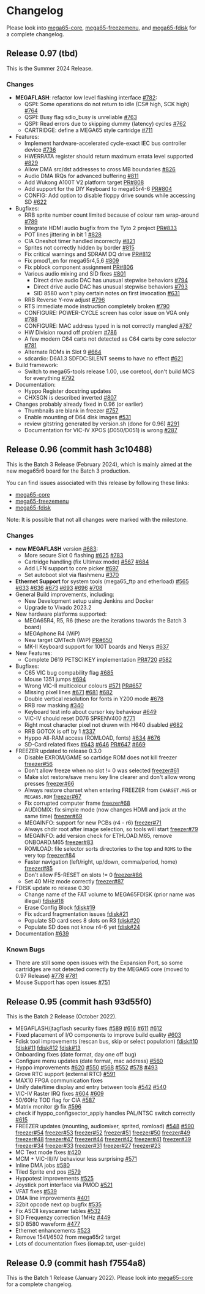 
# Changelog

Please look into [mega65-core](https://github.com/MEGA65/mega65-core/),
[mega65-freezemenu](https://github.com/MEGA65/mega65-freezemenu/), and
[mega65-fdisk](https://github.com/MEGA65/mega65-fdisk/)
for a complete changelog.

## Release 0.97 (tbd)

This is the Summer 2024 Release.

### Changes

- **MEGAFLASH**: refactor low level flashing interface
  [#782](https://github.com/MEGA65/mega65-core/issues/782):
  - QSPI: Some operations do not return to idle (CS# high, SCK high)
    [#764](https://github.com/MEGA65/mega65-core/issues/764)
  - QSPI: Busy flag sdio_busy is unreliable
    [#763](https://github.com/MEGA65/mega65-core/issues/763)
  - QSPI: Read errors due to skipping dummy (latency) cycles
    [#762](https://github.com/MEGA65/mega65-core/issues/762)
  - CARTRIDGE: define a MEGA65 style cartridge
    [#711](https://github.com/MEGA65/mega65-core/issues/711)
- Features:
  - Implement hardware-accelerated cycle-exact IEC bus controller device
    [#736](https://github.com/MEGA65/mega65-core/issues/736)
  - HWERRATA register should return maximum errata level supported
    [#829](https://github.com/MEGA65/mega65-core/issues/829)
  - Allow DMA src/dst addresses to cross MB boundaries
    [#826](https://github.com/MEGA65/mega65-core/issues/826)
  - Audio DMA IRQs for advanced buffering
    [#811](https://github.com/MEGA65/mega65-core/issues/811)
  - Add Wukong A100T V2 platform target
    [PR#808](https://github.com/MEGA65/mega65-core/pull/808)
  - Add support for the DIY Keyboard to mega65r4-6
    [PR#804](https://github.com/MEGA65/mega65-core/pull/804)
  - CONFIG: Add option to disable floppy drive sounds while accessing SD
    [#622](https://github.com/MEGA65/mega65-core/issues/622)
- Bugfixes:
  - RRB sprite number count limited because of colour ram wrap-around
    [#789](https://github.com/MEGA65/mega65-core/issues/789)
  - Integrate HDMI audio bugfix from the Tyto 2 project
    [PR#833](https://github.com/MEGA65/mega65-core/pull/833)
  - POT lines jittering in bit 1
    [#828](https://github.com/MEGA65/mega65-core/issues/828)
  - CIA Oneshot timer handled incorrectly
    [#821](https://github.com/MEGA65/mega65-core/issues/821)
  - Sprites not correctly hidden by border
    [#815](https://github.com/MEGA65/mega65-core/issues/815)
  - Fix critical warnings and SDRAM DQ drive
    [PR#812](https://github.com/MEGA65/mega65-core/pull/813)
  - Fix pmod1_en for mega65r4,5,6
    [#809](https://github.com/MEGA65/mega65-core/issues/809)
  - Fix pblock component assignment
    [PR#806](https://github.com/MEGA65/mega65-core/pull/806)
  - Various audio mixing and SID fixes
    [#801](https://github.com/MEGA65/mega65-core/issues/801)
    - Direct drive audio DAC has unusual stepwise behaviors
      [#794](https://github.com/MEGA65/mega65-core/issues/794)
    - Direct drive audio DAC has unusual stepwise behaviors
      [#793](https://github.com/MEGA65/mega65-core/issues/793)
    - SID 8580 won't play certain notes on first invocation
      [#631](https://github.com/MEGA65/mega65-core/issues/631)
  - RRB Reverse Y-row adjust
    [#796](https://github.com/MEGA65/mega65-core/issues/796)
  - RTS immediate mode instruction completely broken
    [#790](https://github.com/MEGA65/mega65-core/issues/790)
  - CONFIGURE: POWER-CYCLE screen has color issue on VGA only
    [#788](https://github.com/MEGA65/mega65-core/issues/788)
  - CONFIGURE: MAC address typed in is not correctly mangled
    [#787](https://github.com/MEGA65/mega65-core/issues/787)
  - HW Division round off problem
    [#786](https://github.com/MEGA65/mega65-core/issues/786)
  - A few modern C64 carts not detected as C64 carts by core selector
    [#781](https://github.com/MEGA65/mega65-core/issues/781)
  - Alternate ROMs in Slot 9
    [#664](https://github.com/MEGA65/mega65-core/issues/664)
  - sdcardio: D6A1.3 SDFDC:SILENT seems to have no effect
    [#621](https://github.com/MEGA65/mega65-core/issues/621)
- Build framework:
  - Switch to mega65-tools release 1.00, use coretool, don't build MCS for everything
    [#792](https://github.com/MEGA65/mega65-core/issues/792)
- Documentation:
  - Hyppo Register docstring updates
  - CHXSGN is described inverted
    [#807](https://github.com/MEGA65/mega65-core/pull/807)
- Changes probably already fixed in 0.96 (or earlier)
  - Thumbnails are blank in freezer
    [#757](https://github.com/MEGA65/mega65-core/issues/757)
  - Enable mounting of D64 disk images
    [#531](https://github.com/MEGA65/mega65-core/issues/531)
  - review gitstring generated by version.sh (done for 0.96)
    [#291](https://github.com/MEGA65/mega65-core/issues/291)
  - Documentation for VIC-IV XPOS ($D050/$D051) is wrong
    [#287](https://github.com/MEGA65/mega65-core/issues/287)

## Release 0.96 (commit hash 3c10488)

This is the Batch 3 Release (February 2024), which is mainly aimed at the new
mega65r6 board for the Batch 3 production.

You can find issues associated with this release by following these links:

- [mega65-core](https://github.com/MEGA65/mega65-core/milestone/8?closed=1)
- [mega65-freezemenu](https://github.com/MEGA65/mega65-freezemenu/milestone/6?closed=1)
- [mega65-fdisk](https://github.com/MEGA65/mega65-fdisk/milestone/5?closed=1)

Note: It is possible that not all changes were marked with the milestone.

### Changes

- **new MEGAFLASH** version [#683](https://github.com/MEGA65/mega65-core/issues/683):
  - More secure Slot 0 flashing
    [#625](https://github.com/MEGA65/mega65-core/issues/625)
    [#783](https://github.com/MEGA65/mega65-core/issues/783)
  - Cartridge handling (fix Ultimax mode)
    [#567](https://github.com/MEGA65/mega65-core/issues/567)
    [#684](https://github.com/MEGA65/mega65-core/issues/684)
  - Add LFN support to core picker
    [#697](https://github.com/MEGA65/mega65-core/issues/697)
  - Set autoboot slot via flashmenu
    [#370](https://github.com/MEGA65/mega65-core/issues/370)
- **Ethernet Support** for system tools (mega65_ftp and etherload)
  [#565](https://github.com/MEGA65/mega65-core/issues/565)
  [#633](https://github.com/MEGA65/mega65-core/issues/633)
  [#636](https://github.com/MEGA65/mega65-core/issues/636)
  [#673](https://github.com/MEGA65/mega65-core/issues/673)
  [#693](https://github.com/MEGA65/mega65-core/issues/693)
  [#696](https://github.com/MEGA65/mega65-core/issues/696)
  [#708](https://github.com/MEGA65/mega65-core/issues/708)
- General Build improvements, including:
  - New Development setup using Jenkins and Docker
  - Upgrade to Vivado 2023.2
- New hardware platforms supported:
  - MEGA65R4, R5, R6 (these are the iterations towards the Batch 3 board)
  - MEGAphone R4 (WiP)
  - New target QMTech (WiP)
    [PR#650](https://github.com/MEGA65/mega65-core/pull/650)
  - MK-II Keyboard support for 100T boards and Nexys
    [#637](https://github.com/MEGA65/mega65-core/issues/637)
- New Features:
  - Complete D619 PETSCIIKEY implementation
    [PR#720](https://github.com/MEGA65/mega65-core/pull/720)
    [#582](https://github.com/MEGA65/mega65-core/issues/582)
- Bugfixes:
  - C65 VIC bug compability flag
    [#685](https://github.com/MEGA65/mega65-core/issues/685)
  - Mouse 1351 jumps
    [#694](https://github.com/MEGA65/mega65-core/issues/694)
  - Wrong VIC-II multicolour colours
    [#571](https://github.com/MEGA65/mega65-core/issues/571)
    [PR#657](https://github.com/MEGA65/mega65-core/pull/657)
  - Missing pixel lines
    [#671](https://github.com/MEGA65/mega65-core/issues/671)
    [#681](https://github.com/MEGA65/mega65-core/issues/681)
    [#682](https://github.com/MEGA65/mega65-core/issues/682)
  - Double vertical resolution for fonts in Y200 mode
    [#678](https://github.com/MEGA65/mega65-core/issues/678)
  - RRB row masking
    [#340](https://github.com/MEGA65/mega65-core/issues/340)
  - Keyboard test info about cursor key behaviour
    [#649](https://github.com/MEGA65/mega65-core/issues/649)
  - VIC-IV should reset D076 SPRENV400
    [#771](https://github.com/MEGA65/mega65-core/issues/771)
  - Right most character pixel not drawn with H640 disabled
    [#682](https://github.com/MEGA65/mega65-core/issues/682)
  - RRB GOTOX is off by 1
    [#337](https://github.com/MEGA65/mega65-core/issues/337)
  - Hyppo All-RAM access (ROMLOAD, fonts)
    [#634](https://github.com/MEGA65/mega65-core/issues/634)
    [#676](https://github.com/MEGA65/mega65-core/issues/676)
  - SD-Card related fixes
    [#643](https://github.com/MEGA65/mega65-core/issues/643)
    [#646](https://github.com/MEGA65/mega65-core/issues/646)
    [PR#647](https://github.com/MEGA65/mega65-core/pull/647)
    [#669](https://github.com/MEGA65/mega65-core/issues/669)
- FREEZER updated to release 0.3.0
  - Disable EXROM/GAME so cartidge ROM does not kill freezer
    [freezer#56](https://github.com/MEGA65/mega65-freezemenu/issues/56)
  - Don't allow freeze when no slot != 0 was selected
    [freezer#61](https://github.com/MEGA65/mega65-freezemenu/issues/61)
  - Make slot restore/save menu key line clearer and don't allow wrong presses
    [freezer#66](https://github.com/MEGA65/mega65-freezemenu/issues/66)
  - Always restore charset when entering FREEZER from `CHARSET.M65` or `MEGA65.ROM`
    [freezer#67](https://github.com/MEGA65/mega65-freezemenu/issues/67)
  - Fix corrupted computer frame
    [freezer#68](https://github.com/MEGA65/mega65-freezemenu/issues/68)
  - AUDIOMIX: fix simple mode (now changes HDMI and jack at the same time)
    [freezer#69](https://github.com/MEGA65/mega65-freezemenu/issues/69)
  - MEGAINFO: support for new PCBs (r4 - r6)
    [freezer#71](https://github.com/MEGA65/mega65-freezemenu/issues/71)
  - Always chdir root after image selection, so tools will start
    [freezer#79](https://github.com/MEGA65/mega65-freezemenu/issues/79)
  - MEGAINFO: add version check for ETHLOAD.M65, remove ONBOARD.M65
    [freezer#83](https://github.com/MEGA65/mega65-freezemenu/issues/83)
  - ROMLOAD: file selector sorts directories to the top and `ROMS` to the very top
    [freezer#84](https://github.com/MEGA65/mega65-freezemenu/issues/84)
  - Faster navigation (left/right, up/down, comma/period, home)
    [freezer#85](https://github.com/MEGA65/mega65-freezemenu/issues/85)
  - Don't allow F5-RESET on slots != 0
    [freezer#86](https://github.com/MEGA65/mega65-freezemenu/issues/86)
  - Set 40 MHz mode correctly
    [freezer#87](https://github.com/MEGA65/mega65-freezemenu/issues/87)
- FDISK update ro release 0.30
  - Change name of the FAT volume to MEGA65FDISK (prior name was illegal)
    [fdisk#18](https://github.com/MEGA65/mega65-fdisk/issues/18)
  - Erase Config Block
    [fdisk#19](https://github.com/MEGA65/mega65-fdisk/issues/19)
  - Fix sdcard fragmentation issues
    [fdisk#21](https://github.com/MEGA65/mega65-fdisk/issues/21)
  - Populate SD card sees 8 slots on R3
    [fdisk#20](https://github.com/MEGA65/mega65-fdisk/issues/20)
  - Populate SD does not know r4-6 yet
    [fdisk#24](https://github.com/MEGA65/mega65-fdisk/issues/24)
- Documentation
  [#639](https://github.com/MEGA65/mega65-core/issues/639)

### Known Bugs

- There are still some open issues with the Expansion Port, so some cartridges
  are not detected correctly by the MEGA65 core (moved to 0.97 Release)
  [#778](https://github.com/MEGA65/mega65-core/issues/778)
  [#781](https://github.com/MEGA65/mega65-core/issues/781)
- Mouse Support has open issues
  [#751](https://github.com/MEGA65/mega65-core/issues/751)

## Release 0.95 (commit hash 93d55f0)

This is the Batch 2 Release (October 2022).

- MEGAFLASH/jtagflash security fixes
  [#589](https://github.com/MEGA65/mega65-core/issues/589)
  [#616](https://github.com/MEGA65/mega65-core/issues/616)
  [#611](https://github.com/MEGA65/mega65-core/issues/611)
  [#612](https://github.com/MEGA65/mega65-core/issues/612)
- Fixed placement of I/O components to improve build quality
  [#603](https://github.com/MEGA65/mega65-core/issues/603)
- Fdisk tool improvements (rescan bus, skip or select population)
  [fdisk#10](https://github.com/MEGA65/mega65-fdisk/issues/10)
  [fdisk#11](https://github.com/MEGA65/mega65-fdisk/issues/11)
  [fdisk#12](https://github.com/MEGA65/mega65-fdisk/issues/12)
  [fdisk#13](https://github.com/MEGA65/mega65-fdisk/issues/13)
- Onboarding fixes (date format, day one off bug)
- Configure menu updates (date format, mac address)
  [#560](https://github.com/MEGA65/mega65-core/issues/560)
- Hyppo improvements
  [#620](https://github.com/MEGA65/mega65-core/issues/620)
  [#550](https://github.com/MEGA65/mega65-core/issues/550)
  [#568](https://github.com/MEGA65/mega65-core/issues/568)
  [#552](https://github.com/MEGA65/mega65-core/issues/552)
  [#578](https://github.com/MEGA65/mega65-core/issues/578)
  [#493](https://github.com/MEGA65/mega65-core/issues/493)
- Grove RTC support (external RTC)
  [#591](https://github.com/MEGA65/mega65-core/issues/591)
- MAX10 FPGA communication fixes
- Unify date/time display and entry between tools
  [#542](https://github.com/MEGA65/mega65-core/issues/542)
  [#540](https://github.com/MEGA65/mega65-core/issues/540)
- VIC-IV Raster IRQ fixes
  [#604](https://github.com/MEGA65/mega65-core/issues/604)
  [#609](https://github.com/MEGA65/mega65-core/issues/609)
- 50/60Hz TOD flag for CIA
  [#587](https://github.com/MEGA65/mega65-core/issues/587)
- Matrix monitor @ fix
  [#596](https://github.com/MEGA65/mega65-core/issues/596)
- check if hyppo_configsector_apply handles PAL/NTSC switch correctly
  [#615](https://github.com/MEGA65/mega65-core/issues/615)
- FREEZER updates (mounting, audiomixer, sprited, romload)
  [#548](https://github.com/MEGA65/mega65-core/issues/548)
  [#590](https://github.com/MEGA65/mega65-core/issues/590)
  [freezer#54](https://github.com/MEGA65/mega65-freezemenu/issues/54)
  [freezer#53](https://github.com/MEGA65/mega65-freezemenu/issues/53)
  [freezer#52](https://github.com/MEGA65/mega65-freezemenu/issues/52)
  [freezer#51](https://github.com/MEGA65/mega65-freezemenu/issues/51)
  [freezer#50](https://github.com/MEGA65/mega65-freezemenu/issues/50)
  [freezer#49](https://github.com/MEGA65/mega65-freezemenu/issues/49)
  [freezer#48](https://github.com/MEGA65/mega65-freezemenu/issues/48)
  [freezer#47](https://github.com/MEGA65/mega65-freezemenu/issues/47)
  [freezer#44](https://github.com/MEGA65/mega65-freezemenu/issues/44)
  [freezer#42](https://github.com/MEGA65/mega65-freezemenu/issues/42)
  [freezer#41](https://github.com/MEGA65/mega65-freezemenu/issues/41)
  [freezer#39](https://github.com/MEGA65/mega65-freezemenu/issues/39)
  [freezer#34](https://github.com/MEGA65/mega65-freezemenu/issues/34)
  [freezer#33](https://github.com/MEGA65/mega65-freezemenu/issues/33)
  [freezer#31](https://github.com/MEGA65/mega65-freezemenu/issues/31)
  [freezer#27](https://github.com/MEGA65/mega65-freezemenu/issues/27)
  [freezer#23](https://github.com/MEGA65/mega65-freezemenu/issues/23)
- MC Text mode fixes
  [#420](https://github.com/MEGA65/mega65-core/issues/420)
- MCM + VIC-III/IV behaviour less surprising
  [#571](https://github.com/MEGA65/mega65-core/issues/571)
- Inline DMA jobs
  [#580](https://github.com/MEGA65/mega65-core/issues/580)
- Tiled Sprite end pos
  [#579](https://github.com/MEGA65/mega65-core/issues/579)
- Hyppotest improvements
  [#525](https://github.com/MEGA65/mega65-core/issues/525)
- Joystick port interface via PMOD
  [#521](https://github.com/MEGA65/mega65-core/issues/521)
- VFAT fixes
  [#539](https://github.com/MEGA65/mega65-core/issues/539)
- DMA line improvements
  [#401](https://github.com/MEGA65/mega65-core/issues/401)
- 32bit opcode next op bugfix
  [#535](https://github.com/MEGA65/mega65-core/issues/535)
- Fix ASCII keyscanner tables
  [#532](https://github.com/MEGA65/mega65-core/issues/532)
- SID Frequenzy correction 1MHz
  [#449](https://github.com/MEGA65/mega65-core/issues/449)
- SID 8580 waveform
  [#477](https://github.com/MEGA65/mega65-core/issues/477)
- Ethernet enhancements
  [#523](https://github.com/MEGA65/mega65-core/issues/523)
- Remove 1541/6502 from mega65r2 target
- Lots of documentation fixes (iomap.txt, user-guide)

## Release 0.9 (commit hash f7554a8)

This is the Batch 1 Release (January 2022). Please look into
[mega65-core](https://github.com/MEGA65/mega65-core/) for a
complete changelog.

